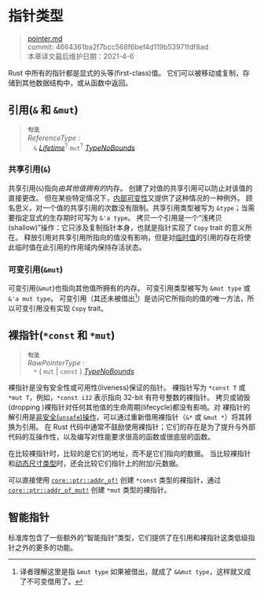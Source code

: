 # 指针类型

>[pointer.md](https://github.com/rust-lang/reference/blob/master/src/types/pointer.md)\
>commit: 4664361ba2f7bcc568f6bef4d119b53971fdf8ad \
>本章译文最后维护日期：2021-4-6

Rust 中所有的指针都是显式的头等(first-class)值。
它们可以被移动或复制，存储到其他数据结构中，或从函数中返回。

## 引用(`&` 和 `&mut`)

> **<sup>句法</sup>**\
> _ReferenceType_ :\
> &nbsp;&nbsp; `&` [_Lifetime_]<sup>?</sup> `mut`<sup>?</sup> [_TypeNoBounds_]

### 共享引用(`&`)

共享引用(`&`)指向*由其他值拥有的*内存。
创建了对值的共享引用可以防止对该值的直接更改。
但在某些特定情况下，[内部可变性][Interior mutability]又提供了这种情况的一种例外。
顾名思义，对一个值的共享引用的次数没有限制。共享引用类型被写为 `&type`；当需要指定显式的生存期时可写为 `&'a type`。
拷贝一个引用是一个“浅拷贝(shallow)”操作：它只涉及复制指针本身，也就是指针实现了 `Copy` trait 的意义所在。
释放引用对共享引用所指向的值没有影响，但是对[临时值][temporary value]的引用的存在将使此临时值在此引用的作用域内保持存活状态。

### 可变引用(`&mut`)

可变引用(`&mut`)也指向其他值所拥有的内存。
可变引用类型被写为 `&mut type` 或 `&'a mut type`。
可变引用（其还未被借出[^译注1]）是访问它所指向的值的唯一方法，所以可变引用没有实现 `Copy` trait。

## 裸指针(`*const` 和 `*mut`)

> **<sup>句法</sup>**\
> _RawPointerType_ :\
> &nbsp;&nbsp; `*` ( `mut` | `const` ) [_TypeNoBounds_]

裸指针是没有安全性或可用性(liveness)保证的指针。
裸指针写为 `*const T` 或 `*mut T`，例如，`*const i32` 表示指向 32-bit 有符号整数的裸指针。
拷贝或销毁(dropping )裸指针对任何其他值的生命周期(lifecycle)都没有影响。对
裸指针的解引用是[非安全(`unsafe`)操作][`unsafe` operation]，可以通过重新借用裸指针（`&*` 或 `&mut *`）将其转换为引用。
在 Rust 代码中通常不鼓励使用裸指针；它们的存在是为了提升与外部代码的互操作性，以及编写对性能要求很高的函数或很底层的函数。

在比较裸指针时，比较的是它们的地址，而不是它们指向的数据。
当比较裸指针和[动态尺寸类型][dynamically sized types]时，还会比较它们指针上的附加/元数据。

可以直接使用 [`core::ptr::addr_of!`] 创建 `*const` 类型的裸指针，通过 [`core::ptr::addr_of_mut!`] 创建 `*mut` 类型的裸指针。

## 智能指针

标准库包含了一些额外的“智能指针”类型，它们提供了在引用和裸指针这类低级指针之外的更多的功能。

[^译注1]: 译者理解这里是指 `&mut type` 如果被借出，就成了 `&&mut type`，这样就又成了不可变借用了。

[`core::ptr::addr_of!`]: ../../core/ptr/macro.addr_of.html
[`core::ptr::addr_of_mut!`]: ../../core/ptr/macro.addr_of_mut.html
[Interior mutability]: ../interior-mutability.md
[_Lifetime_]: ../trait-bounds.md
[_TypeNoBounds_]: ../types.md#type-expressions
[`unsafe` operation]: ../unsafety.md
[dynamically sized types]: ../dynamically-sized-types.md
[temporary value]: ../expressions.md#temporaries
